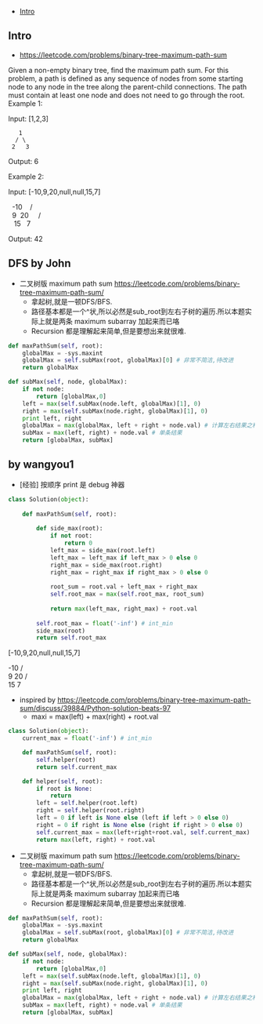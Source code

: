 - [Intro](#intro)

## Intro

- https://leetcode.com/problems/binary-tree-maximum-path-sum

Given a non-empty binary tree, find the maximum path sum.
For this problem, a path is defined as any sequence of nodes from some starting node to any node in the tree along the parent-child connections. The path must contain at least one node and does not need to go through the root.
Example 1:

Input: [1,2,3]

       1
      / \
     2   3

Output: 6

Example 2:

Input: [-10,9,20,null,null,15,7]

   -10
   / \
  9  20
    /  \
   15   7

Output: 42








## DFS by John



- 二叉树版 maximum path sum https://leetcode.com/problems/binary-tree-maximum-path-sum/
  - 拿起树,就是一顿DFS/BFS.
  - 路径基本都是一个^状,所以必然是sub_root到左右子树的遍历.所以本题实际上就是两条 maximum subarray 加起来而已咯
  - Recursion 都是理解起来简单,但是要想出来就很难.


```py
def maxPathSum(self, root):
    globalMax = -sys.maxint
    globalMax = self.subMax(root, globalMax)[0] # 非常不简洁,待改进
    return globalMax

def subMax(self, node, globalMax):
    if not node:
        return [globalMax,0]
    left = max(self.subMax(node.left, globalMax)[1], 0)
    right = max(self.subMax(node.right, globalMax)[1], 0)
    print left, right
    globalMax = max(globalMax, left + right + node.val) # 计算左右结果之和
    subMax = max(left, right) + node.val # 单条结果
    return [globalMax, subMax]
```








## by wangyou1

- [经验] 按顺序 print 是 debug 神器


```py
class Solution(object):
    
    def maxPathSum(self, root):
        
        def side_max(root):
            if not root:
                return 0
            left_max = side_max(root.left)
            left_max = left_max if left_max > 0 else 0
            right_max = side_max(root.right)
            right_max = right_max if right_max > 0 else 0
            
            root_sum = root.val + left_max + right_max
            self.root_max = max(self.root_max, root_sum)
            
            return max(left_max, right_max) + root.val
        
        self.root_max = float('-inf') # int_min
        side_max(root)
        return self.root_max
```

[-10,9,20,null,null,15,7]

-10
/\
9 20
  /\
 15 7


- inspired by https://leetcode.com/problems/binary-tree-maximum-path-sum/discuss/39884/Python-solution-beats-97
  - maxi = max(left) + max(right) + root.val

```py
class Solution(object):
    current_max = float('-inf') # int_min

    def maxPathSum(self, root):
        self.helper(root)
        return self.current_max

    def helper(self, root):
        if root is None:
            return
        left = self.helper(root.left)
        right = self.helper(root.right)
        left = 0 if left is None else (left if left > 0 else 0)
        right = 0 if right is None else (right if right > 0 else 0)
        self.current_max = max(left+right+root.val, self.current_max)
        return max(left, right) + root.val
```




































- 二叉树版 maximum path sum https://leetcode.com/problems/binary-tree-maximum-path-sum/
  - 拿起树,就是一顿DFS/BFS.
  - 路径基本都是一个^状,所以必然是sub_root到左右子树的遍历.所以本题实际上就是两条 maximum subarray 加起来而已咯
  - Recursion 都是理解起来简单,但是要想出来就很难.


```py
def maxPathSum(self, root):
    globalMax = -sys.maxint
    globalMax = self.subMax(root, globalMax)[0] # 非常不简洁,待改进
    return globalMax

def subMax(self, node, globalMax):
    if not node:
        return [globalMax,0]
    left = max(self.subMax(node.left, globalMax)[1], 0)
    right = max(self.subMax(node.right, globalMax)[1], 0)
    print left, right
    globalMax = max(globalMax, left + right + node.val) # 计算左右结果之和
    subMax = max(left, right) + node.val # 单条结果
    return [globalMax, subMax]
```




